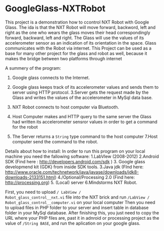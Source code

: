 GoogleGlass-NXTRobot
====================

This project is a demonstration how to ccontrol NXT Robot with Google Glass.
The ida is that the NXT Robot will move forward, backword, left and right as the one who wears the glass moves
their head correspondingly forward, backward, left and right.
The Glass will use the values of its accelerometer sensor as an indication of its orientation in the space.
Glass communicates with the Robot via internet. 
This Project can be used as a base for many other project for the glass and robot as well, because it makes the bridge between two platforms through internet


A summery of the program:
1. Google glass connects to the Internet.
2. Google glass keeps track of its accelerometer values and sends them to server using HTTP protocol. 
3.Server gets the request made by the Glass and writes the values of the accelerometer in MySql data base.

4. NXT Robot connects to host computer via Bluetooth.
5. Host Computer makes and HTTP query to the same server the Glass had written its accelerometer sensror values in order to get a command for the robot
6. The Server returns a <code>String</code> type command to the host computer
7.Host computer send the command to the robot.


Details about how to install:
  In order to run this program on your local machine you need the fallowing software:
      1.LabVIew (2008-2012)
      2.Android SDK (Find here : http://developers.android.com/sdk )
      3. Google glass developmend kit (GDK) from inside SDK tools.
      3.Java jdk (FInd here: http://www.oracle.com/technetwork/java/javase/downloads/jdk8-downloads-2133151.html)
      4./Optional/Processing 2.0 (Find here: http://processing.org)
      5. (Local) server
      6.Mindstorms NXT Robot.
      
  First, you need to upload <code>/ LabView / Robot_glass_control__nxt.vi</code> file into the NXT brick and run  <code>/LabView / Robot_glass_control__computer.vi</code> on your local computer
  Then you need to upload files in PHP folder to your server and insert table in database folder in your MySql database.
  After finishing this, you just need to copy the URL where your PHP files are, past it in adnroid or processing project as the value of <code>/String BASE</code>, and run the aplication on your google glass.
  
 
